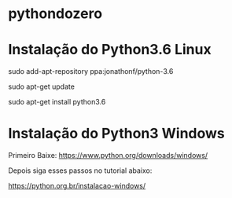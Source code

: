 # pythondozero

# Instalação do Python3.6 Linux


sudo add-apt-repository ppa:jonathonf/python-3.6

sudo apt-get update

sudo apt-get install python3.6


# Instalação do Python3 Windows

Primeiro Baixe: https://www.python.org/downloads/windows/

Depois siga esses passos no tutorial abaixo:

https://python.org.br/instalacao-windows/
